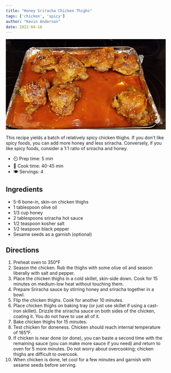 ```yaml
---
title: "Honey Sriracha Chicken Thighs"
tags: ['chicken', 'spicy']
author: "Kevin Anderson"
date: 2022-04-16
---
```


![Honey Sriracha Chicken Thighs](/recipes/pix/honey-sriracha-chicken-thighs.webp)

This recipe yields a batch of relatively spicy chicken thighs. If you don't like spicy foods, you can add more honey and less sriracha.
Conversely, if you like spicy foods, consider a 1:1 ratio of sriracha and honey.

- ⏲️ Prep time: 5 min
- 🍳 Cook time: 40-45 min
- 🍽️ Servings: 4

## Ingredients

* 5-6 bone-in, skin-on chicken thighs
* 1 tablespoon olive oil
* 1/3 cup honey
* 2 tablespoons sriracha hot sauce
* 1/2 teaspoon kosher salt
* 1/2 teaspoon black pepper
* Sesame seeds as a garnish (optional)

## Directions

1. Preheat oven to 350°F
2. Season the chicken. Rub the thighs with some olive oil and season liberally with salt and pepper.
3. Place the chicken thighs in a cold skillet, skin-side down. Cook for 15 minutes on medium-low heat without touching them.
4. Prepare Sriracha sauce by stirring honey and sriracha together in a bowl.
5. Flip the chicken thighs. Cook for another 10 minutes.
6. Place chicken thighs on baking tray (or just use skillet if using a cast-iron skillet). Drizzle the sriracha sauce on both sides of the chicken, coating it. You do not have to use all of it.
7. Bake chicken thighs for 15 minutes.
8. Test chicken for doneness. Chicken should reach internal temperature of 165°F.
9. If chicken is near done (or done), you can baste a second time with the remaining sauce (you can make more sauce if you need) and return to oven for 5 more minutes. Do not worry about overcooking; chicken thighs are difficult to overcook.
10. When chicken is done, let cool for a few minutes and garnish with sesame seeds before serving.
